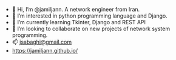 - 👋 Hi, I’m @jamiljann. A network engineer from Iran.
- 👀 I’m interested in python programming language and Django.
- 🌱 I’m currently learning Tkinter, Django and REST API
- 💞️ I’m looking to collaborate on new projects of network system programming.
- 📫 jsabaghi@gmail.com 
- https://jamiljann.github.io/

<!---
jamiljann/jamiljann is a ✨ special ✨ repository because its `README.md` (this file) appears on your GitHub profile.
You can click the Preview link to take a look at your changes.
--->
